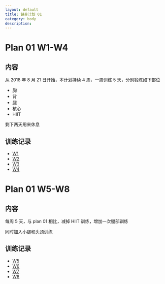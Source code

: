 ```yaml
---
layout: default
title: 健身计划 01
category: body
description: 
---
```


# Plan 01 W1-W4

## 内容

从 2018 年 8 月 21 日开始，本计划持续 4 周，一周训练 5 天，分别锻炼如下部位

* 胸
* 背
* 腿
* 核心
* HIIT

剩下两天用来休息

## 训练记录

* [W1](plan-01-w1.html)
* [W2](plan-01-w2.html)
* [W3](plan-01-w3.html)
* [W4](plan-01-w4.html)

# Plan 01 W5-W8

## 内容

每周 5 天，与 plan 01 相比，减掉 HIIT 训练，增加一次腿部训练

同时加入小腿和头颈训练

## 训练记录

* [W5](plan-02-w1.html)
* [W6](plan-02-w2.html)
* [W7](plan-02-w3.html)
* [W8](plan-02-w4.html)
